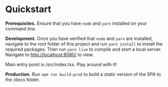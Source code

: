 # Quickstart

**Prerequisites.** Ensure that you have `node` and `yarn` installed on your
command line.

**Development.** Once you have verified that `node` and `yarn` are installed,
navigate to the root folder of this project and run `yarn install` to install 
the required packages. Then run `yarn live` to compile and start a local
server. Navigate to <http://localhost:8080/> to view.

Main entry point is /src/index.tsx. Play around with it!

**Production.** Run `npm run build:prod` to build a static version of the SPA
to the /docs folder.
